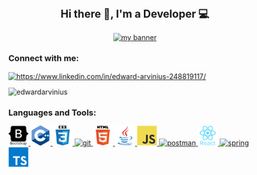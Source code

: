 <h2 align="center">
Hi there 👋, I'm a Developer 💻
</h2>
<p align="center">
  <a href="https://www.edwardarvinius.com/" target="_blank" rel="noreferrer"><img src="images/Banner_new.png" alt="my banner"></a>
</p>

<h3 align="left">Connect with me:</h3>
<p align="left">
<a href="https://linkedin.com/in/https://www.linkedin.com/in/edward-arvinius-248819117/" target="blank"><img align="center" src="https://raw.githubusercontent.com/codemaker2015/github-profile-readme-generator/master/src/images/icons/Social/linked-in-alt.svg" alt="https://www.linkedin.com/in/edward-arvinius-248819117/" height="30" width="40" /></a>
</p>




<p align="left">
  <img src="https://komarev.com/ghpvc/?username=edwardarvinius&label=Profile%20views&color=0e75b6&style=flat" alt="edwardarvinius" />
</p>

<!-- 
<p align="left">
  <img src="https://github-readme-stats.vercel.app/api/top-langs?username=edwardarvinius&show_icons=true&locale=en&layout=compact" alt="edwardarvinius" />
</p>
-->


<!-- 
<p><img align="left" src="https://github-readme-stats.vercel.app/api/top-langs?username=edwardarvinius&show_icons=true&locale=en&layout=compact" alt="edwardarvinius" /></p> -->





<!-- <p>&nbsp;<img align="center" src="https://github-readme-stats.vercel.app/api?username=edwardarvinius&show_icons=true&locale=en" alt="edwardarvinius" /></p> -->
<!-- 
<p><img align="center" src="https://github-readme-streak-stats.herokuapp.com/?user=edwardarvinius&" alt="edwardarvinius" /></p> -->





<h3 align="left">Languages and Tools:</h3>
<p align="left"> <a href="https://getbootstrap.com" target="_blank" rel="noreferrer"> <img src="https://raw.githubusercontent.com/devicons/devicon/master/icons/bootstrap/bootstrap-plain-wordmark.svg" alt="bootstrap" width="40" height="40"/> </a> <a href="https://www.w3schools.com/cpp/" target="_blank" rel="noreferrer"> <img src="https://raw.githubusercontent.com/devicons/devicon/master/icons/cplusplus/cplusplus-original.svg" alt="cplusplus" width="40" height="40"/> </a> <a href="https://www.w3schools.com/css/" target="_blank" rel="noreferrer"> <img src="https://raw.githubusercontent.com/devicons/devicon/master/icons/css3/css3-original-wordmark.svg" alt="css3" width="40" height="40"/> </a> <a href="https://git-scm.com/" target="_blank" rel="noreferrer"> <img src="https://www.vectorlogo.zone/logos/git-scm/git-scm-icon.svg" alt="git" width="40" height="40"/> </a> <a href="https://www.w3.org/html/" target="_blank" rel="noreferrer"> <img src="https://raw.githubusercontent.com/devicons/devicon/master/icons/html5/html5-original-wordmark.svg" alt="html5" width="40" height="40"/> </a> <a href="https://www.java.com" target="_blank" rel="noreferrer"> <img src="https://raw.githubusercontent.com/devicons/devicon/master/icons/java/java-original.svg" alt="java" width="40" height="40"/> </a> <a href="https://developer.mozilla.org/en-US/docs/Web/JavaScript" target="_blank" rel="noreferrer"> <img src="https://raw.githubusercontent.com/devicons/devicon/master/icons/javascript/javascript-original.svg" alt="javascript" width="40" height="40"/> </a> <a href="https://postman.com" target="_blank" rel="noreferrer"> <img src="https://www.vectorlogo.zone/logos/getpostman/getpostman-icon.svg" alt="postman" width="40" height="40"/> </a> <a href="https://reactjs.org/" target="_blank" rel="noreferrer"> <img src="https://raw.githubusercontent.com/devicons/devicon/master/icons/react/react-original-wordmark.svg" alt="react" width="40" height="40"/> </a> <a href="https://spring.io/" target="_blank" rel="noreferrer"> <img src="https://www.vectorlogo.zone/logos/springio/springio-icon.svg" alt="spring" width="40" height="40"/> </a> <a href="https://www.typescriptlang.org/" target="_blank" rel="noreferrer"> <img src="https://raw.githubusercontent.com/devicons/devicon/master/icons/typescript/typescript-original.svg" alt="typescript" width="40" height="40"/> </a> </p>
